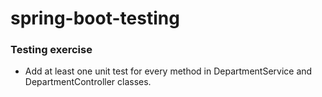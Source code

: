 # spring-boot-testing

### Testing exercise
- Add at least one unit test for every method in DepartmentService and DepartmentController classes.